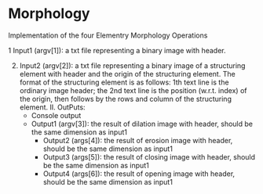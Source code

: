 # Morphology
Implementation of the four Elementry Morphology Operations

1 Input1 (argv[1]): a txt file representing a binary image with header.

 2. Input2 (argv[2]): a txt file representing a binary image of a structuring element 
   with header and the origin of the structuring element. The format of the structuring element is as follows: 
   1th text line is the ordinary image header; the 2nd text line is the position (w.r.t. index) of the origin, 
   then follows by the rows and column of the structuring element.
II. OutPuts:
	- Console output 
	- Output1 (argv[3]): the result of dilation image with header, should be the same dimension as input1
     	- Output2 (args[4]): the result of erosion image with header, should be the same dimension as input1
    	- Output3 (args[5]): the result of closing image with header, should be the same dimension as input1
    	- Output4 (args[6]): the result of opening image with header, should be the same dimension as input1
